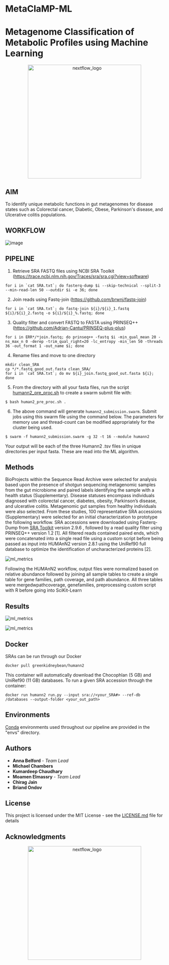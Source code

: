 # MetaClaMP-ML
# Metagenome Classification of Metabolic Profiles using Machine Learning
<p align="center">
 <img width="360" src="img/logo.png" alt="nextflow_logo"/>
</p>

## AIM
To identify unique metabolic functions in gut metagenomes for disease states such as Colorectal cancer, Diabetic, Obese, Parkinson's disease, and Ulcerative colitis populations.

## WORKFLOW
![image](img/pipeline.png)

## PIPELINE
1. Retrieve SRA FASTQ files using NCBI SRA Toolkit (https://trace.ncbi.nlm.nih.gov/Traces/sra/sra.cgi?view=software)
```
for i in `cat SRA.txt`; do fasterq-dump $i --skip-technical --split-3 --min-read-len 50 --outdir $i -e 36; done
```
2. Join reads using Fastq-join (https://github.com/brwnj/fastq-join)
```
for i in `cat SRA.txt`; do fastq-join ${i}/${i}_1.fastq ${i}/${i}_2.fastq -o ${i}/${i}_%.fastq; done
```
3. Quality filter and convert FASTQ to FASTA using PRINSEQ++ (https://github.com/Adrian-Cantu/PRINSEQ-plus-plus)
```
for i in ERR*/*join.fastq; do prinseq++ -fastq $i -min_qual_mean 20 -ns_max_n 0 -derep -trim_qual_right=20 -lc_entropy -min_len 50 -threads 36 -out_format 1 -out_name $i; done
```
4. Rename files and move to one directory
```
mkdir clean_SRA
cp */*.fastq_good_out.fasta clean_SRA/
for i in `cat SRA.txt`; do mv ${i}_join.fastq_good_out.fasta ${i}; done
```

5. From the directory with all your fasta files, run the script [humann2_pre_proc.sh](human2_pre_proc.sh) to create a swarm submit file with:
```
$ bash human2_pre_proc.sh .
```

6. The above command will generate `humann2_submission.swarm`. Submit jobs using this swarm file using the command below. The parameters for memory use and thread-count can be modified appropriately for the cluster being used.
```
$ swarm -f humann2_submission.swarm -g 32 -t 16 --module humann2
```

Your output will be each of the three Humann2 .tsv files in unique directories per input fasta. These are read into the ML algorithm.

## Methods
BioProjects within the Sequence Read Archive were selected for analysis based upon the presence of shotgun sequencing metagenomic samples from the gut microbiome and paired labels identifying the sample with a health status (Supplementary). Disease statuses encompass individuals diagnosed with colorectal cancer, diabetes, obesity, Parkinson’s disease, and ulcerative colitis. Metagenomic gut samples from healthy individuals were also selected. From these studies, 100 representative SRA accessions (Supplementary) were selected for an initial characterization to prototype the following workflow. SRA accessions were downloaded using Fasterq-Dump from [SRA Toolkit](http://www.ncbi.nlm.nih.gov/Traces/sra/sra.cgi?cmd=show&f=software&m=software&s=software) version 2.9.6 , followed by a read quality filter using PRINSEQ++ version 1.2 [1].  All filtered reads contained paired ends, which were concatenated into a single read file using a custom script before being passed as input into HUMAnN2 version 2.8.1 using the UniRef90 full database to optimize the identification of uncharacterized proteins [2].  

![ml_metrics](img/humann2_methods.png)

Following the HUMAnN2 workflow, output files were normalized based on relative abundance followed by joining all sample tables to create a single table for gene families, path coverage, and path abundance. All three tables were mergedwpathcoverage, genefamilies, preprocessing custom script with R before going into SciKit-Learn

## Results
![ml_metrics](img/ml_metrics.png)

![ml_metrics](img/ml_roc.png)

## Docker

SRAs can be run through our Docker
```
docker pull greenkidneybean/humann2
```

This container will automatically download the Chocophlan (5 GB) and UniRef90 (11 GB) databases.  To run a given SRA accession through the container:

```
docker run humann2 run.py --input sra://<your_SRA#> --ref-db /databases --output-folder <your_out_path>
```

## Environments
[Conda](https://docs.conda.io/en/latest/miniconda.html) environments used throughout our pipeline are provided in the "envs" directory.

## Authors

* **Anna Belford** - *Team Lead*
* **Michael Chambers**
* **Kumardeep Chaudhary**
* **Moamen Elmassry** - *Team Lead*
* **Chirag Jain**
* **Briand Ondov**

## License

This project is licensed under the MIT License - see the [LICENSE.md](LICENSE.md) file for details

## Acknowledgments

<p align="center">
 <img width="360" src="img/metaclamp.png" alt="nextflow_logo"/>
</p>
